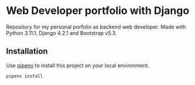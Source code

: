 # Web Developer portfolio with Django

Repository for my personal porfolio as backend web developer. Made with Python 3.11.1, Django 4.2.1 and Bootstrap v5.3.

## Installation

Use [pipenv](https://pypi.org/project/pipenv/) to install this project on your local environment.

```bash
pipenv install
```
